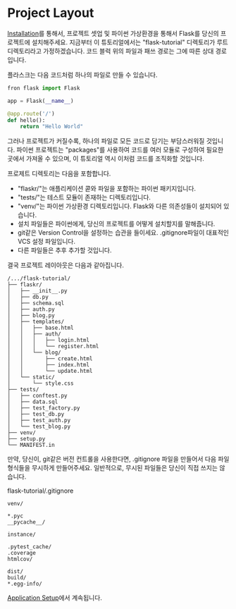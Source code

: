 Project Layout
===============

[Installation](./ch01.md)를 통해서, 프로젝트 셋업 및 파이썬 가상환경을 통해서 Flask를 당신의 프로젝트에 설치해주세요. 지금부터 이 튜토리얼에서는 "flask-tutorial" 디렉토리가 루트 디렉토리라고 가정하겠습니다. 코드 블럭 위의 파일과 패쓰 경로는 그에 따른 상대 경로입니다.

플라스크는 다음 코드처럼 하나의 파일로 만들 수 있습니다.

```python
fron flask import Flask

app = Flask(__name__)

@app.route('/')
def hello():
    return "Hello World"
```

그러나 프로젝트가 커질수록, 하나의 파일로 모든 코드로 담기는 부담스러워질 것입니다. 파이썬 프로젝트는 "packages"를 사용하여 코드를 여러 모듈로 구성하여 필요한 곳에서 가져올 수 있으며, 이 튜토리얼 역시 이처럼 코드를 조직화할 것입니다.

프로제트 디렉토리는 다음을 포함합니다.

* "flaskr/"는 애플리케이션 콛와 파일을 포함하는 파이썬 패키지입니다. 
* "tests/"는 테스트 모듈이 존재하는 디렉토리입니다.
* "venv/"는 파이썬 가상환경 디렉토리입니다. Flask와 다른 의존성들이 설치되어 있습니다.
* 설치 파일들은 파이썬에게, 당신의 프로젝트를 어떻게 설치할지를 말해줍니다.
* git같은 Version Control을 설정하는 습관을 들이세요. .gitignore파일이 대표적인 VCS 설정 파일입니다.
* 다른 파일들은 추후 추가할 것입니다.

결국 프로젝트 레이아웃은 다음과 같아집니다.

```
/.../flask-tutorial/
├── flaskr/
│   ├── __init__.py
│   ├── db.py
│   ├── schema.sql
│   ├── auth.py
│   ├── blog.py
│   ├── templates/
│   │   ├── base.html
│   │   ├── auth/
│   │   │   ├── login.html
│   │   │   └── register.html
│   │   └── blog/
│   │       ├── create.html
│   │       ├── index.html
│   │       └── update.html
│   └── static/
│       └── style.css
├── tests/
│   ├── conftest.py
│   ├── data.sql
│   ├── test_factory.py
│   ├── test_db.py
│   ├── test_auth.py
│   └── test_blog.py
├── venv/
├── setup.py
└── MANIFEST.in
```

만약, 당신이, git같은 버전 컨트롤을 사용한다면, .gitignore 파일을 만들어서 다음 파일 형식들을 무시하게 만들어주세요. 일반적으로, 무시된 파일들은 당신이 직접 쓰지는 않습니다.

flask-tutorial/.gitignore
```
venv/

*.pyc
__pycache__/

instance/

.pytest_cache/
.coverage
htmlcov/

dist/
build/
*.egg-info/
```

[Application Setup](./ch03.md)에서 계속됩니다.